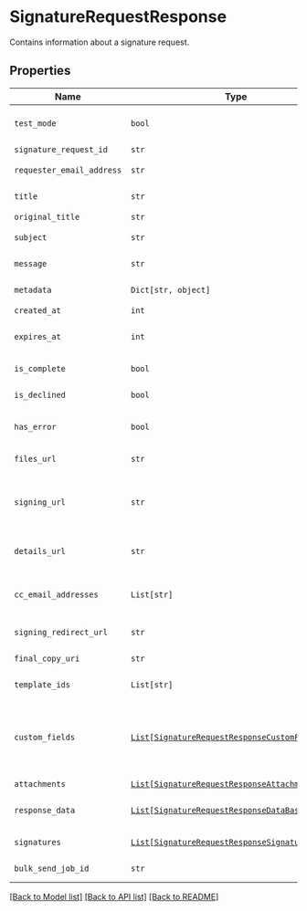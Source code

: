 # SignatureRequestResponse

Contains information about a signature request.

## Properties
Name | Type | Description | Notes
------------ | ------------- | ------------- | -------------
| `test_mode` | ```bool``` |  Whether this is a test signature request. Test requests have no legal value. Defaults to `false`.  |  [default to False] |
| `signature_request_id` | ```str``` |  The id of the SignatureRequest.  |  |
| `requester_email_address` | ```str``` |  The email address of the initiator of the SignatureRequest.  |  |
| `title` | ```str``` |  The title the specified Account uses for the SignatureRequest.  |  |
| `original_title` | ```str``` |  Default Label for account.  |  |
| `subject` | ```str``` |  The subject in the email that was initially sent to the signers.  |  |
| `message` | ```str``` |  The custom message in the email that was initially sent to the signers.  |  |
| `metadata` | ```Dict[str, object]``` |  The metadata attached to the signature request.  |  |
| `created_at` | ```int``` |  Time the signature request was created.  |  |
| `expires_at` | ```int``` |  The time when the signature request will expire unsigned signatures. See [Signature Request Expiration Date](https://developers.hellosign.com/docs/signature-request/expiration/) for details.  |  |
| `is_complete` | ```bool``` |  Whether or not the SignatureRequest has been fully executed by all signers.  |  |
| `is_declined` | ```bool``` |  Whether or not the SignatureRequest has been declined by a signer.  |  |
| `has_error` | ```bool``` |  Whether or not an error occurred (either during the creation of the SignatureRequest or during one of the signings).  |  |
| `files_url` | ```str``` |  The URL where a copy of the request&#39;s documents can be downloaded.  |  |
| `signing_url` | ```str``` |  The URL where a signer, after authenticating, can sign the documents. This should only be used by users with existing Dropbox Sign accounts as they will be required to log in before signing.  |  |
| `details_url` | ```str``` |  The URL where the requester and the signers can view the current status of the SignatureRequest.  |  |
| `cc_email_addresses` | ```List[str]``` |  A list of email addresses that were CCed on the SignatureRequest. They will receive a copy of the final PDF once all the signers have signed.  |  |
| `signing_redirect_url` | ```str``` |  The URL you want the signer redirected to after they successfully sign.  |  |
| `final_copy_uri` | ```str``` |  The path where the completed document can be downloaded  |  |
| `template_ids` | ```List[str]``` |  Templates IDs used in this SignatureRequest (if any).  |  |
| `custom_fields` | [```List[SignatureRequestResponseCustomFieldBase]```](SignatureRequestResponseCustomFieldBase.md) |  An array of Custom Field objects containing the name and type of each custom field.<br><br>* Text Field uses `SignatureRequestResponseCustomFieldText`<br>* Checkbox Field uses `SignatureRequestResponseCustomFieldCheckbox`  |  |
| `attachments` | [```List[SignatureRequestResponseAttachment]```](SignatureRequestResponseAttachment.md) |  Signer attachments.  |  |
| `response_data` | [```List[SignatureRequestResponseDataBase]```](SignatureRequestResponseDataBase.md) |  An array of form field objects containing the name, value, and type of each textbox or checkmark field filled in by the signers.  |  |
| `signatures` | [```List[SignatureRequestResponseSignatures]```](SignatureRequestResponseSignatures.md) |  An array of signature objects, 1 for each signer.  |  |
| `bulk_send_job_id` | ```str``` |  The ID of the Bulk Send job which sent the signature request, if applicable.  |  |

[[Back to Model list]](../README.md#documentation-for-models) [[Back to API list]](../README.md#documentation-for-api-endpoints) [[Back to README]](../README.md)


